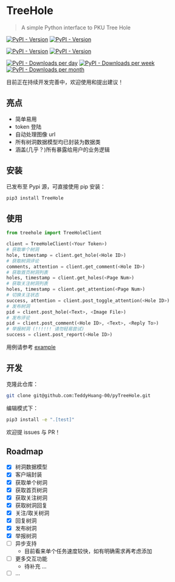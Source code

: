 # TreeHole

> A simple Python interface to PKU Tree Hole

[![PyPI - Version](https://img.shields.io/pypi/v/treehole?color=2e86de&label=version&logo=pypi&logoColor=74b9ff&style=for-the-badge)](https://pypi.org/project/treehole/)
[![PyPI - Version](https://img.shields.io/github/last-commit/TeddyHuang-00/pyTreeHole?color=c0392b&logo=git&style=for-the-badge)](https://github.com/TeddyHuang-00/pyTreeHole)

[![PyPI - Version](https://img.shields.io/github/last-commit/TeddyHuang-00/pyTreeHole/gh-pages?color=a4b0be&logo=readthedocs&style=for-the-badge&label=documentation)](https://teddyhuang-00.github.io/pyTreeHole)
[![PyPI - Version](https://img.shields.io/github/license/TeddyHuang-00/pyTreeHole?color=f1f2f6&logo=github&style=for-the-badge)](https://github.com/TeddyHuang-00/pyTreeHole/blob/main/LICENSE.txt)

[![PyPI - Downloads per day](https://img.shields.io/pypi/dd/TreeHole?color=1ee3cf&label=%20&style=for-the-badge)](https://github.com/TeddyHuang-00/pyTreeHole)
[![PyPI - Downloads per week](https://img.shields.io/pypi/dw/TreeHole?color=6b48ff&label=%20&style=for-the-badge)](https://github.com/TeddyHuang-00/pyTreeHole)
[![PyPI - Downloads per month](https://img.shields.io/pypi/dm/TreeHole?color=0d3f67&label=%20&style=for-the-badge)](https://github.com/TeddyHuang-00/pyTreeHole)

目前正在持续开发完善中，欢迎使用和提出建议！

## 亮点

- 简单易用
- token 登陆
- 自动处理图像 url
- 所有树洞数据模型均已封装为数据类
- 涵盖(几乎？)所有暴露给用户的业务逻辑

## 安装

已发布至 Pypi 源，可直接使用 pip 安装：

```bash
pip3 install TreeHole
```

## 使用

```python
from treehole import TreeHoleClient

client = TreeHoleClient(<Your Token>)
# 获取单个树洞
hole, timestamp = client.get_hole(<Hole ID>)
# 获取树洞评论
comments, attention = client.get_comment(<Hole ID>)
# 获取首页树洞列表
holes, timestamp = client.get_holes(<Page Num>)
# 获取关注树洞列表
holes, timestamp = client.get_attention(<Page Num>)
# 切换关注状态
success, attention = client.post_toggle_attention(<Hole ID>)
# 发布树洞
pid = client.post_hole(<Text>, <Image File>)
# 发布评论
pid = client.post_comment(<Hole ID>, <Text>, <Reply To>)
# 举报树洞 (!!!!!! 请勿轻易尝试)
success = client.post_report(<Hole ID>)
```

用例请参考 [example](./tests/sample.py)

## 开发

克隆此仓库：

```bash
git clone git@github.com:TeddyHuang-00/pyTreeHole.git
```

编辑模式下：

```bash
pip3 install -e ".[test]"
```

欢迎提 issues 与 PR！

## Roadmap

- [x] 树洞数据模型
- [x] 客户端封装
- [x] 获取单个树洞
- [x] 获取首页树洞
- [x] 获取关注树洞
- [x] 获取树洞回复
- [x] 关注/取关树洞
- [x] 回复树洞
- [x] 发布树洞
- [x] 举报树洞
- [ ] 异步支持
  - 目前看来单个任务速度较快，如有明确需求再考虑添加
- [ ] 更多交互功能
  - 待补充 ...
- [ ] ...
